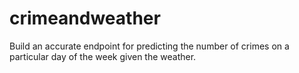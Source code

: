 # crimeandweather
Build an accurate endpoint for predicting the number of crimes on a particular day of the week given the weather.
